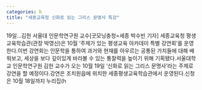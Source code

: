 ```yaml
---
categories: h
title: "세종교육청 신화로 읽는 그리스 문명사 특강"
---
```

19일...김헌 서울대 인문학연구원 교수[굿모닝충청=세종 박수빈 기자] 세종교육청 평생교육학습관(관장 박영신)은 10월 ‘주제가 있는 평생교육 아카데미 특별 강연회’를 운영한다.이번 강연회는 인문학을 통하여 과거와 현재를 아우르는 공통된 가치들에 대해 배워보고, 세상을 보다 깊이있게 바라볼 수 있는 통찰력을 높이기 위해 기획됐다.서울대학교 인문학연구원 김헌 교수가 오는 10월 19일 ‘신화로 읽는 그리스 문명사’라는 주제로 강연을 할 예정이다.강연은 조치원읍에 위치한 세종평생교육학습관에서 운영된다.신청은 10월 18일까지 누리집(h